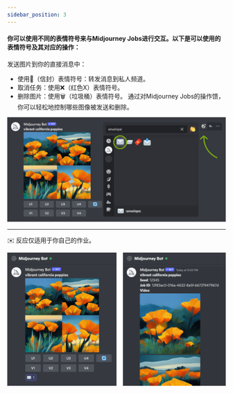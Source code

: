 ```yaml
---
sidebar_position: 3
---
```




#### 你可以使用不同的表情符号来与Midjourney Jobs进行交互。以下是可以使用的表情符号及其对应的操作：

发送图片到你的直接消息中：
* 使用📩（信封）表情符号：转发消息到私人频道。
* 取消任务：使用❌（红色X）表情符号。
* 删除图片：使用🗑️（垃圾桶）表情符号。
通过对Midjourney Jobs的操作馈，你可以轻松地控制哪些图像被发送和删除。


![IW_EmojiReact.png](../../assets/doc/midjourney/IW_EmojiReact.png)

  

---


  

✉️ 反应仅适用于你自己的作业。

![MJ_EnvelopeResults.png](../../assets/doc/midjourney/MJ_EnvelopeResults.png)